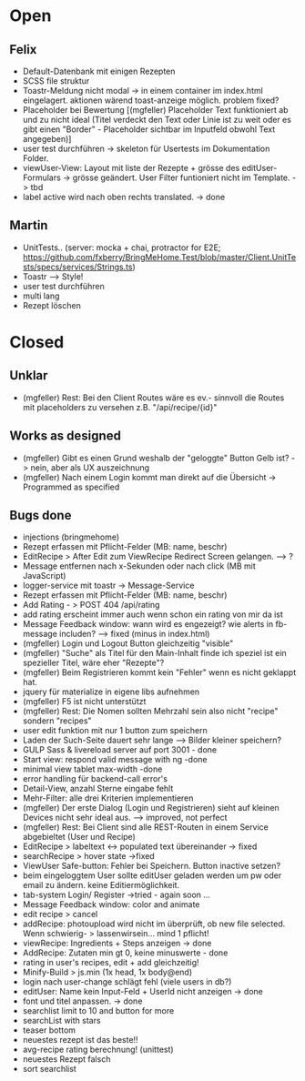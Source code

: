 ﻿# Open
## Felix
- Default-Datenbank mit einigen Rezepten
- SCSS file struktur
- Toastr-Meldung nicht modal -> in einem container im index.html eingelagert. aktionen wärend toast-anzeige möglich. problem fixed?
- Placeholder bei Bewertung [(mgfeller) Placeholder Text funktioniert ab und zu nicht ideal (Titel verdeckt den Text oder Linie ist zu weit oder es gibt einen "Border" - Placeholder sichtbar im Inputfeld obwohl Text angegeben)]
- user test durchführen -> skeleton für Usertests im Dokumentation Folder.
- viewUser-View: Layout mit liste der Rezepte + grösse des editUser-Formulars -> grösse geändert. User Filter funtioniert nicht im Template. -> tbd
- label active wird nach oben rechts translated. -> done

## Martin
- UnitTests.. (server: mocka + chai, protractor for E2E; https://github.com/fxberry/BringMeHome.Test/blob/master/Client.UnitTests/specs/services/Strings.ts)
- Toastr --> Style!
- user test durchführen
- multi lang
- Rezept löschen

# Closed

## Unklar
- (mgfeller) Rest: Bei den Client Routes wäre es ev.- sinnvoll die Routes mit placeholders zu versehen z.B.  "/api/recipe/{id}"

## Works as designed
- (mgfeller) Gibt es einen Grund weshalb der "geloggte" Button Gelb ist? -> nein, aber als UX auszeichnung
- (mgfeller) Nach einem Login kommt man direkt auf die Übersicht  -> Programmed as specified

## Bugs done
- injections (bringmehome)
- Rezept erfassen mit Pflicht-Felder (MB: name, beschr)
- EditRecipe > After Edit zum ViewRecipe Redirect Screen gelangen. --> ?
- Message entfernen nach x-Sekunden oder nach click             (MB mit JavaScript)
- logger-service mit toastr -> Message-Service
- Rezept erfassen mit Pflicht-Felder (MB: name, beschr)
- Add Rating - > POST 404 /api/rating
- add rating erscheint immer auch wenn schon ein rating von mir da ist
- Message Feedback window: wann wird es engezeigt? wie alerts in fb-message includen? --> fixed (minus in index.html)
- (mgfeller) Login und Logout Button gleichzeitig "visible"  
- (mgfeller) "Suche" als Titel für den Main-Inhalt finde ich speziel ist ein spezieller Titel, wäre eher "Rezepte"? 
- (mgfeller) Beim Registrieren kommt kein "Fehler" wenn es nicht geklappt hat. 
- jquery für materialize in eigene libs aufnehmen
- (mgfeller) F5 ist nicht unterstützt
- (mgfeller) Rest: Die Nomen sollten Mehrzahl sein also nicht "recipe" sondern "recipes" 
- user edit funktion mit nur 1 button zum speichern
- Laden der Such-Seite dauert sehr lange --> Bilder kleiner speichern?
- GULP Sass & livereload server auf port 3001  - done
- Start view: respond valid message with ng -done
- minimal view tablet max-width -done
- error handling für backend-call error's
- Detail-View, anzahl Sterne eingabe fehlt
- Mehr-Filter: alle drei Kriterien implementieren
- (mgfeller) Der erste Dialog (Login und Registrieren) sieht auf kleinen Devices nicht sehr ideal aus. --> improved, not perfect
- (mgfeller) Rest: Bei Client sind alle REST-Routen in einem Service abgebieltet (User und Recipe) 
- EditRecipe > labeltext <-> populated text übereinander -> fixed
- searchRecipe > hover state ->fixed
- ViewUser Safe-button: Fehler bei Speichern. Button inactive setzen?
- beim eingeloggtem User sollte editUser geladen werden um pw oder email zu ändern. keine Editiermöglichkeit.
- tab-system Login/ Register ->tried - again soon ...
- Message Feedback window: color and animate
- edit recipe > cancel
- addRecipe: photoupload wird nicht im überprüft, ob new file selected. Wenn schwierig- > lassenwirsein... mind 1 pflicht!
- viewRecipe: Ingredients + Steps anzeigen -> done
- AddRecipe: Zutaten min gt 0, keine minuswerte - done
- rating in user's recipes, edit + add gleichzeitig!
- Minify-Build > js.min (1x head, 1x body@end)
- login nach user-change schlägt fehl (viele users in db?)
- editUser: Name kein Input-Feld + UserId nicht anzeigen -> done
- font und titel anpassen. -> done
- searchlist limit to 10 and button for more
- searchList with stars
- teaser bottom
- neuestes rezept ist das beste!!
- avg-recipe rating berechnung! (unittest)
- neuestes Rezept falsch
- sort searchlist
